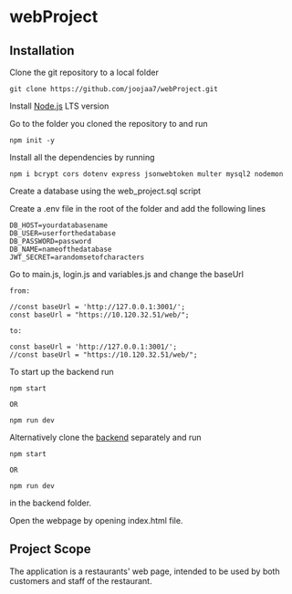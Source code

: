 # webProject

## Installation

Clone the git repository to a local folder
```
git clone https://github.com/joojaa7/webProject.git

```
Install [Node.js](https://nodejs.org/en) LTS version

Go to the folder you cloned the repository to and run
```
npm init -y

```
Install all the dependencies by running

```
npm i bcrypt cors dotenv express jsonwebtoken multer mysql2 nodemon

```
Create a database using the web_project.sql script

Create a .env file in the root of the folder and add the following lines

```
DB_HOST=yourdatabasename
DB_USER=userforthedatabase
DB_PASSWORD=password
DB_NAME=nameofthedatabase
JWT_SECRET=arandomsetofcharacters

```
Go to main.js, login.js and variables.js and change the baseUrl

```
from:

//const baseUrl = 'http://127.0.0.1:3001/';
const baseUrl = "https://10.120.32.51/web/";

to:

const baseUrl = 'http://127.0.0.1:3001/';
//const baseUrl = "https://10.120.32.51/web/";

```

To start up the backend run

```
npm start

OR

npm run dev

```

Alternatively clone the [backend](https://github.com/joojaa7/webProject_backend) separately and run
```
npm start

OR

npm run dev

```
in the backend folder.

Open the webpage by opening index.html file.

## Project Scope

The application is a restaurants' web page, intended to be used by both customers and staff of the restaurant.


